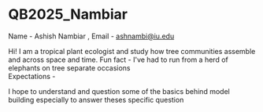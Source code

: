# QB2025_Nambiar
Name - Ashish Nambiar , Email - ashnambi@iu.edu

Hi! I am a tropical plant ecologist and study how tree communities assemble and across space and time. Fun fact - I've had to run from a herd of elephants on tree separate occasions  
Expectations - 


I hope to understand and question some of the basics behind model building especially to answer theses specific question

